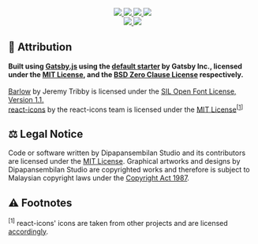 <p align="center">
  <a href="https://github.com/dp9studio/Website/blob/main/LICENSE.md">
    <img src="https://img.shields.io/github/license/dp9studio/Website?style=for-the-badge" />
  </a>
  <a href="https://github.com/dp9studio/Website/search?l=javascript">
    <img src="https://img.shields.io/github/languages/top/dp9studio/Website?style=for-the-badge" />
  </a>
  <a href="https://github.com/dp9studio/Website/commits/main">
    <img src="https://img.shields.io/github/last-commit/dp9studio/Website?style=for-the-badge" />
  </a>
  <a href="https://dp9studio.com">
    <img src="https://img.shields.io/website?style=for-the-badge&url=https%3A%2F%2Fdp9studio.com" />
  </a>
  <br>
  <a href="https://discord.gg/Z2ujJ2U">
    <img src="https://img.shields.io/discord/697847444112670833?style=for-the-badge" />
  </a>
  <a href="https://twitter.com/dp9studio">
    <img src="https://img.shields.io/twitter/follow/dp9studio?style=for-the-badge" />
  </a>
</p>

## 📝 Attribution

<b>Built using <a href="https://github.com/gatsbyjs/gatsby">Gatsby.js</a> using the <a href="https://github.com/gatsbyjs/gatsby-starter-default">default starter</a> by Gatsby Inc., licensed under the <a href="https://github.com/gatsbyjs/gatsby/blob/master/LICENSE">MIT License</a>, and the <a href="https://github.com/gatsbyjs/gatsby-starter-default/blob/master/LICENSE">BSD Zero Clause License</a> respectively.</b><br>
<br><a href="https://fonts.google.com/specimen/Barlow">Barlow</a> by Jeremy Tribby is licensed under the <a href="https://scripts.sil.org/cms/scripts/page.php?item_id=OFL_web">SIL Open Font License, Version 1.1.</a>
<br><a href="https://react-icons.github.io/react-icons">react-icons</a> by the react-icons team is licensed under the <a href="https://github.com/react-icons/react-icons/blob/master/LICENSE">MIT License</a><sup>[<a href="#footnote-01">1</a>]</sup>

## ⚖ Legal Notice

Code or software written by Dipapansembilan Studio and its contributors are licensed under the <a href="https://github.com/dp9studio/Website/blob/main/LICENSE.md">MIT License</a>. Graphical artworks and designs by Dipapansembilan Studio are copyrighted works and therefore is subject to Malaysian copyright laws under the <a href="http://www.agc.gov.my/agcportal/uploads/files/Publications/LOM/EN/Act%20332%20-%20Copyright%20Act%201987%20Cetakan%20Semula%202013.pdf">Copyright Act 1987</a>.

## ⚠ Footnotes

<a id="footnote-01"><sup>[1]</sup></a> react-icons' icons are taken from other projects and are licensed <a href="https://github.com/react-icons/react-icons/blob/master/README.md#icons">accordingly</a>.
